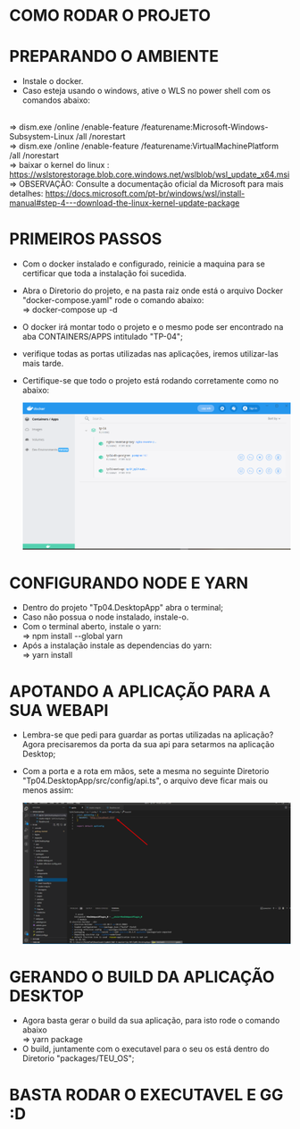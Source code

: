 # COMO RODAR O PROJETO

# PREPARANDO O AMBIENTE

- Instale o docker.
- Caso esteja usando o windows, ative o WLS no power shell com os comandos abaixo:
 
<br> => dism.exe /online /enable-feature /featurename:Microsoft-Windows-Subsystem-Linux /all /norestart
<br> => dism.exe /online /enable-feature /featurename:VirtualMachinePlatform /all /norestart
<br> => baixar o kernel do linux : https://wslstorestorage.blob.core.windows.net/wslblob/wsl_update_x64.msi
<br> => OBSERVAÇÃO: Consulte a documentação oficial da Microsoft para mais detalhes:  https://docs.microsoft.com/pt-br/windows/wsl/install-manual#step-4---download-the-linux-kernel-update-package


# PRIMEIROS PASSOS

 - Com o docker instalado e configurado, reinicie a maquina para se certificar que toda a instalação foi sucedida.
 - Abra o Diretorio do projeto, e na pasta raiz onde está o arquivo Docker "docker-compose.yaml" rode o comando abaixo:
<br> => docker-compose up -d
- O docker irá montar todo o projeto e o mesmo pode ser encontrado na aba CONTAINERS/APPS intitulado "TP-04";
- verifique todas as portas utilizadas nas aplicações, iremos utilizar-las mais tarde.
- Certifique-se que todo o projeto está rodando corretamente como no abaixo:

  <div>
  <img src="https://github.com/Material-IFSP/SWII6/blob/main/tp-04/print01.png?raw=true">
  </div>


# CONFIGURANDO NODE E YARN
- Dentro do projeto  "Tp04.DesktopApp" abra o terminal;
- Caso não possua o node instalado, instale-o.
- Com o terminal aberto, instale o yarn:
<br> =>  npm install --global yarn
-  Após a instalação instale as dependencias do yarn:
<br>  => yarn install

# APOTANDO A APLICAÇÃO PARA A SUA WEBAPI
- Lembra-se que pedi para guardar as portas utilizadas na aplicação? Agora precisaremos da porta da sua api para setarmos na aplicação Desktop;
- Com a porta e a rota em mãos, sete a mesma no seguinte Diretorio "Tp04.DesktopApp/src/config/api.ts", o arquivo deve ficar mais ou menos assim:

   
  <div>
  <img src="https://github.com/Material-IFSP/SWII6/blob/main/tp-04/print02.png?raw=true">
  </div>

# GERANDO O BUILD DA APLICAÇÃO DESKTOP
- Agora basta gerar o build da sua aplicação, para isto rode o comando abaixo
<br>   => yarn package
-  O build, juntamente com o executavel para o seu os está dentro do Diretorio "packages/TEU_OS";

# BASTA RODAR O EXECUTAVEL E GG :D




